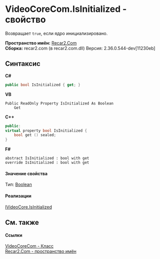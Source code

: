 # VideoCoreCom.IsInitialized - свойство
 

Возвращает `true`, если ядро инициализировано.

**Пространство имён:**&nbsp;<a href="68726a4f-5108-9c67-8918-cc6a6e73f216">Recar2.Com</a><br />**Сборка:**&nbsp;recar2.com (в recar2.com.dll) Версия: 2.36.0.544-dev[11230eb]

## Синтаксис

**C#**<br />
``` C#
public bool IsInitialized { get; }
```

**VB**<br />
``` VB
Public ReadOnly Property IsInitialized As Boolean
	Get
```

**C++**<br />
``` C++
public:
virtual property bool IsInitialized {
	bool get () sealed;
}
```

**F#**<br />
``` F#
abstract IsInitialized : bool with get
override IsInitialized : bool with get
```


#### Значение свойства
Тип:&nbsp;<a href="http://msdn2.microsoft.com/ru-ru/library/a28wyd50" target="_blank">Boolean</a>

#### Реализации
<a href="44e99496-a24e-3a92-e352-11484bdcc75d">IVideoCore.IsInitialized</a><br />

## См. также


#### Ссылки
<a href="ccf26244-bb52-2173-a366-1022cb598c45">VideoCoreCom - Класс</a><br /><a href="68726a4f-5108-9c67-8918-cc6a6e73f216">Recar2.Com - пространство имён</a><br />
